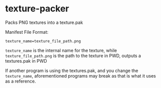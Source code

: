 # texture-packer

Packs PNG textures into a texture.pak

Manifest File Format:
```
texture_name=texture_file_path.png
```

`texture_name` is the internal name for the texture, while `texture_file_path.png` is the path to the texture in PWD, outputs a textures.pak in PWD

If another program is using the textures.pak, and you change the `texture_name`, aforementioned programs may break as that is what it uses as a reference.